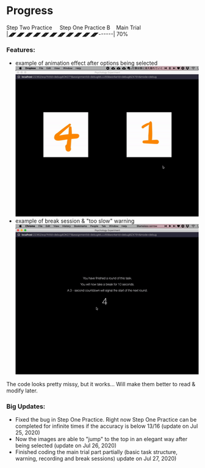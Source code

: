 # Progress
Step Two Practice &nbsp; &nbsp; Step One Practice B&nbsp; &nbsp; Main Trial\
|◢◤◢◤◢◤◢◤◢◤◢◤◢◤◢◤◢◤◢◤◢◤------| 70%


### Features:
* example of animation effect after options being selected
![two step practice](https://raw.githubusercontent.com/qianqiancui/Two-Step-Task/master/two_step_practice.gif)
* example of break session & "too slow" warning
![break & too slow](https://raw.githubusercontent.com/qianqiancui/Two-Step-Task/master/break&too_slow.gif)

The code looks pretty missy, but it works... Will make them better to read & modify later.
### Big Updates:

* Fixed the bug in Step One Practice. Right now Step One Practice can be completed for infinite times if the accuracy is below 13/16 (update on Jul 25, 2020)
* Now the images are able to "jump" to the top in an elegant way after being selected (update on Jul 26, 2020)
* Finished coding the main trial part partially (basic task structure, warning, recording and break sessions) update on Jul 27, 2020)

